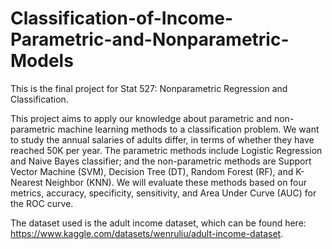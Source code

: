 # Classification-of-Income-Parametric-and-Nonparametric-Models
This is the final project for Stat 527: Nonparametric Regression and Classification.

This project aims to apply our knowledge about parametric and non-parametric machine learning methods to a classification problem. We want to study the annual salaries of adults differ, in terms of whether they have reached 50K per year. The parametric methods include Logistic Regression and Naive Bayes classifier; and the non-parametric methods are Support Vector Machine (SVM), Decision Tree (DT), Random Forest (RF), and K-Nearest Neighbor (KNN). We will evaluate these methods based on four metrics, accuracy, specificity, sensitivity, and Area Under Curve (AUC) for the ROC curve.

The dataset used is the adult income dataset, which can be found here: https://www.kaggle.com/datasets/wenruliu/adult-income-dataset.


